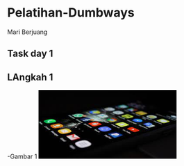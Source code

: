 # Pelatihan-Dumbways
Mari Berjuang

## Task day 1

## LAngkah 1

-Gambar 1
![Img 1](assets/blog%201.jpg) 